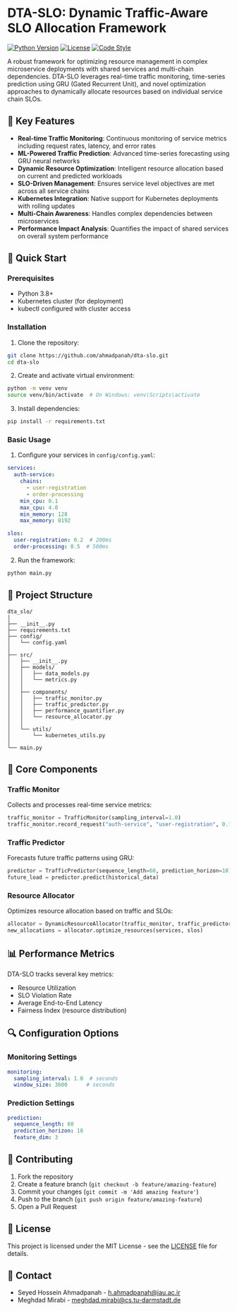 # DTA-SLO: Dynamic Traffic-Aware SLO Allocation Framework

[![Python Version](https://img.shields.io/badge/python-3.8%2B-blue)](https://www.python.org/downloads/)
[![License](https://img.shields.io/badge/license-MIT-green)](LICENSE)
[![Code Style](https://img.shields.io/badge/code%20style-black-black)](https://github.com/psf/black)

A robust framework for optimizing resource management in complex microservice deployments with shared services and multi-chain dependencies. DTA-SLO leverages real-time traffic monitoring, time-series prediction using GRU (Gated Recurrent Unit), and novel optimization approaches to dynamically allocate resources based on individual service chain SLOs.

## 🌟 Key Features

- **Real-time Traffic Monitoring**: Continuous monitoring of service metrics including request rates, latency, and error rates
- **ML-Powered Traffic Prediction**: Advanced time-series forecasting using GRU neural networks
- **Dynamic Resource Optimization**: Intelligent resource allocation based on current and predicted workloads
- **SLO-Driven Management**: Ensures service level objectives are met across all service chains
- **Kubernetes Integration**: Native support for Kubernetes deployments with rolling updates
- **Multi-Chain Awareness**: Handles complex dependencies between microservices
- **Performance Impact Analysis**: Quantifies the impact of shared services on overall system performance

## 🚀 Quick Start

### Prerequisites

- Python 3.8+
- Kubernetes cluster (for deployment)
- kubectl configured with cluster access

### Installation

1. Clone the repository:
```bash
git clone https://github.com/ahmadpanah/dta-slo.git
cd dta-slo
```

2. Create and activate virtual environment:
```bash
python -m venv venv
source venv/bin/activate  # On Windows: venv\Scripts\activate
```

3. Install dependencies:
```bash
pip install -r requirements.txt
```

### Basic Usage

1. Configure your services in `config/config.yaml`:
```yaml
services:
  auth-service:
    chains:
      - user-registration
      - order-processing
    min_cpu: 0.1
    max_cpu: 4.0
    min_memory: 128
    max_memory: 8192

slos:
  user-registration: 0.2  # 200ms
  order-processing: 0.5  # 500ms
```

2. Run the framework:
```bash
python main.py
```

## 📁 Project Structure

```
dta_slo/
│
├── __init__.py
├── requirements.txt
├── config/
│   └── config.yaml
│
├── src/
│   ├── __init__.py
│   ├── models/
│   │   ├── data_models.py
│   │   └── metrics.py
│   │
│   ├── components/
│   │   ├── traffic_monitor.py
│   │   ├── traffic_predictor.py
│   │   ├── performance_quantifier.py
│   │   └── resource_allocator.py
│   │
│   └── utils/
│       └── kubernetes_utils.py
│
└── main.py
```

## 🔧 Core Components

### Traffic Monitor
Collects and processes real-time service metrics:
```python
traffic_monitor = TrafficMonitor(sampling_interval=1.0)
traffic_monitor.record_request("auth-service", "user-registration", 0.15)
```

### Traffic Predictor
Forecasts future traffic patterns using GRU:
```python
predictor = TrafficPredictor(sequence_length=60, prediction_horizon=10)
future_load = predictor.predict(historical_data)
```

### Resource Allocator
Optimizes resource allocation based on traffic and SLOs:
```python
allocator = DynamicResourceAllocator(traffic_monitor, traffic_predictor, performance_quantifier)
new_allocations = allocator.optimize_resources(services, slos)
```

## 📊 Performance Metrics

DTA-SLO tracks several key metrics:
- Resource Utilization
- SLO Violation Rate
- Average End-to-End Latency
- Fairness Index (resource distribution)

## 🔍 Configuration Options

### Monitoring Settings
```yaml
monitoring:
  sampling_interval: 1.0  # seconds
  window_size: 3600      # seconds
```

### Prediction Settings
```yaml
prediction:
  sequence_length: 60
  prediction_horizon: 10
  feature_dim: 3
```

## 🤝 Contributing

1. Fork the repository
2. Create a feature branch (`git checkout -b feature/amazing-feature`)
3. Commit your changes (`git commit -m 'Add amazing feature'`)
4. Push to the branch (`git push origin feature/amazing-feature`)
5. Open a Pull Request

## 📄 License

This project is licensed under the MIT License - see the [LICENSE](LICENSE) file for details.


## 📧 Contact

- Seyed Hossein Ahmadpanah - h.ahmadpanah@iau.ac.ir
- Meghdad Mirabi - meghdad.mirabi@cs.tu-darmstadt.de
